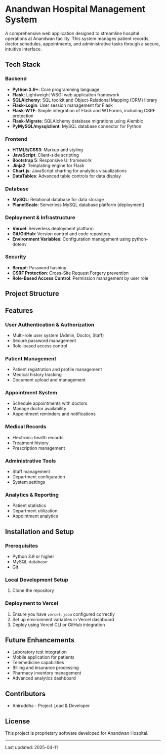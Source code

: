 # Anandwan Hospital Management System

A comprehensive web application designed to streamline hospital operations at Anandwan facility. This system manages patient records, doctor schedules, appointments, and administrative tasks through a secure, intuitive interface.

## Tech Stack

### Backend
- **Python 3.9+**: Core programming language
- **Flask**: Lightweight WSGI web application framework
- **SQLAlchemy**: SQL toolkit and Object-Relational Mapping (ORM) library
- **Flask-Login**: User session management for Flask
- **Flask-WTF**: Simple integration of Flask and WTForms, including CSRF protection
- **Flask-Migrate**: SQLAlchemy database migrations using Alembic
- **PyMySQL/mysqlclient**: MySQL database connector for Python

### Frontend
- **HTML5/CSS3**: Markup and styling
- **JavaScript**: Client-side scripting
- **Bootstrap 5**: Responsive UI framework
- **Jinja2**: Templating engine for Flask
- **Chart.js**: JavaScript charting for analytics visualizations
- **DataTables**: Advanced table controls for data display

### Database
- **MySQL**: Relational database for data storage
- **PlanetScale**: Serverless MySQL database platform (deployment)

### Deployment & Infrastructure
- **Vercel**: Serverless deployment platform
- **Git/GitHub**: Version control and code repository
- **Environment Variables**: Configuration management using python-dotenv

### Security
- **Bcrypt**: Password hashing
- **CSRF Protection**: Cross-Site Request Forgery prevention
- **Role-Based Access Control**: Permission management by user role

## Project Structure

## Features

### User Authentication & Authorization
- Multi-role user system (Admin, Doctor, Staff)
- Secure password management
- Role-based access control

### Patient Management
- Patient registration and profile management
- Medical history tracking
- Document upload and management

### Appointment System
- Schedule appointments with doctors
- Manage doctor availability
- Appointment reminders and notifications

### Medical Records
- Electronic health records
- Treatment history
- Prescription management

### Administrative Tools
- Staff management
- Department configuration
- System settings

### Analytics & Reporting
- Patient statistics
- Department utilization
- Appointment analytics

## Installation and Setup

### Prerequisites
- Python 3.9 or higher
- MySQL database
- Git

### Local Development Setup
1. Clone the repository

### Deployment to Vercel

1. Ensure you have `vercel.json` configured correctly
2. Set up environment variables in Vercel dashboard
3. Deploy using Vercel CLI or GitHub integration

## Future Enhancements

- Laboratory test integration
- Mobile application for patients
- Telemedicine capabilities
- Billing and insurance processing
- Pharmacy inventory management
- Advanced analytics dashboard

## Contributors

- Aniruddha - Project Lead & Developer

## License

This project is proprietary software developed for Anandwan Hospital.

---
Last updated: 2025-04-11
